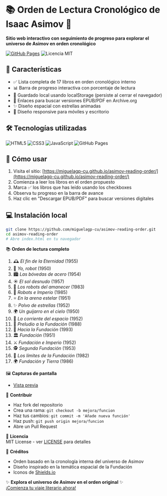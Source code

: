# 📚 Orden de Lectura Cronológico de Isaac Asimov 🚀  

**Sitio web interactivo con seguimiento de progreso para explorar el universo de Asimov en orden cronológico**

[![GitHub Pages](https://img.shields.io/badge/Ver-Sitio_en_Vivo-success?style=for-the-badge&logo=github)](https://miguelagp-cu.github.io/asimov-reading-order/)
![Licencia MIT](https://img.shields.io/badge/Licencia-MIT-blue?style=for-the-badge)

## 🌟 Características

- ✅ Lista completa de 17 libros en orden cronológico interno
- 📊 Barra de progreso interactiva con porcentaje de lectura
- 💾 Guardado local usando localStorage (persiste al cerrar el navegador)
- 🔗 Enlaces para buscar versiones EPUB/PDF en Archive.org
- ✨ Diseño espacial con estrellas animadas
- 📱 Diseño responsive para móviles y escritorio

## 🛠 Tecnologías utilizadas

![HTML5](https://img.shields.io/badge/HTML5-E34F26?style=flat&logo=html5&logoColor=white)
![CSS3](https://img.shields.io/badge/CSS3-1572B6?style=flat&logo=css3&logoColor=white)
![JavaScript](https://img.shields.io/badge/JavaScript-F7DF1E?style=flat&logo=javascript&logoColor=black)
![GitHub Pages](https://img.shields.io/badge/GitHub_Pages-222222?style=flat&logo=github&logoColor=white)

## 🚀 Cómo usar

1. Visita el sitio: [https://miguelagp-cu.github.io/asimov-reading-order/](https://miguelagp-cu.github.io/asimov-reading-order/)
2. Comienza a leer los libros en el orden propuesto
3. Marca ✅ los libros que has leído usando los checkboxes
4. Observa tu progreso en la barra de avance
5. Haz clic en "Descargar EPUB/PDF" para buscar versiones digitales

## 💻 Instalación local

```bash
git clone https://github.com/miguelagp-cu/asimov-reading-order.git
cd asimov-reading-order
# Abre index.html en tu navegador
```

📚 **Orden de lectura completo**

1. 🕰️ *El fin de la Eternidad* (1955)  
2. 🤖 *Yo, robot* (1950)  
3. 🏙️ *Las bóvedas de acero* (1954)  
4. ☀️ *El sol desnudo* (1957)  
5. 🌅 *Los robots del amanecer* (1983)  
6. 👑 *Robots e Imperio* (1985)  
7. ⭐ *En la arena estelar* (1951)  
8. ✨ *Polvo de estrellas* (1952)  
9. 🌍 *Un guijarro en el cielo* (1950)  
10. 🌌 *La corriente del espacio* (1952)  
11. 📜 *Preludio a la Fundación* (1988)  
12. 🔮 *Hacia la Fundación* (1993)  
13. 🏛️ *Fundación* (1951)  
14. ⚔️ *Fundación e Imperio* (1952)  
15. 🕵️ *Segunda Fundación* (1953)  
16. 🌠 *Los límites de la Fundación* (1982)  
17. 🌍 *Fundación y Tierra* (1986)  

🖼️ **Capturas de pantalla**  

- [Vista previa](images/screenshot.png)  

🤝 **Contribuir**  

- Haz fork del repositorio  
- Crea una rama: `git checkout -b mejora/funcion`  
- Haz tus cambios: `git commit -m 'Añade nueva función'`  
- Haz push: `git push origin mejora/funcion`  
- Abre un Pull Request  

📜 **Licencia**  
MIT License - ver [LICENSE](https://LICENSE) para detalles  

🌌 **Créditos**  

- Orden basado en la cronología interna del universo de Asimov  
- Diseño inspirado en la temática espacial de la Fundación  
- Iconos de [Shields.io](https://shields.io)  

✨ **Explora el universo de Asimov en el orden original** ✨  
[¡Comienza tu viaje literario ahora!](https://miguelagp-cu.github.io/asimov-reading-order/)
